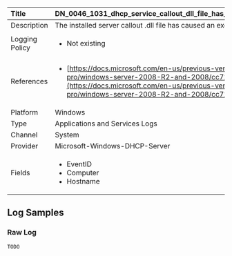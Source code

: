 | Title          | DN_0046_1031_dhcp_service_callout_dll_file_has_caused_an_exception                                                                                                      |
|:---------------|:-----------------------------------------------------------------------------------------------------------------|
| Description    | The installed server callout .dll file has caused an exception                                                                                                |
| Logging Policy | <ul><li> Not existing </li></ul> |
| References     | <ul><li>[https://docs.microsoft.com/en-us/previous-versions/windows/it-pro/windows-server-2008-R2-and-2008/cc726937(v%3dws.10)](https://docs.microsoft.com/en-us/previous-versions/windows/it-pro/windows-server-2008-R2-and-2008/cc726937(v%3dws.10))</li></ul>                                  |
| Platform       | Windows   |
| Type           | Applications and Services Logs 		| 
| Channel        | System    |
| Provider       | Microsoft-Windows-DHCP-Server   |
| Fields         | <ul><li>EventID</li><li>Computer</li><li>Hostname</li></ul>                                               |


## Log Samples

### Raw Log

```
TODO

```




